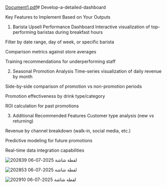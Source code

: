 [Document1.pdf](https://github.com/user-attachments/files/21090576/Document1.pdf)# Develop-a-detailed-dashboard

Key Features to Implement Based on Your Outputs
1. Barista Upsell Performance Dashboard
Interactive visualization of top-performing baristas during breakfast hours

Filter by date range, day of week, or specific barista

Comparison metrics against store averages

Training recommendations for underperforming staff

2. Seasonal Promotion Analysis
Time-series visualization of daily revenue by month

Side-by-side comparison of promotion vs non-promotion periods

Promotion effectiveness by drink type/category

ROI calculation for past promotions

3. Additional Recommended Features
Customer type analysis (new vs returning)

Revenue by channel breakdown (walk-in, social media, etc.)

Predictive modeling for future promotions

Real-time data integration capabilities

![لقطة شاشة 2025-07-06 202839](https://github.com/user-attachments/assets/127eed1c-9d10-4912-9e50-f7950991abaa)



![لقطة شاشة 2025-07-06 202853](https://github.com/user-attachments/assets/e82dea85-84c4-4ad8-8974-fa68c5b40344)

![لقطة شاشة 2025-07-06 202910](https://github.com/user-attachments/assets/db3876fd-8a32-4453-880c-44cf0d3feaa0)
